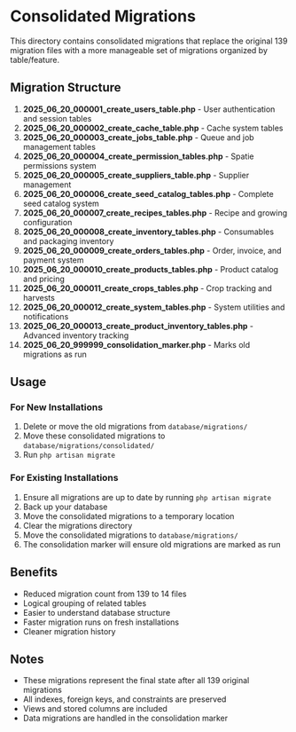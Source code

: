 # Consolidated Migrations

This directory contains consolidated migrations that replace the original 139 migration files with a more manageable set of migrations organized by table/feature.

## Migration Structure

1. **2025_06_20_000001_create_users_table.php** - User authentication and session tables
2. **2025_06_20_000002_create_cache_table.php** - Cache system tables
3. **2025_06_20_000003_create_jobs_table.php** - Queue and job management tables
4. **2025_06_20_000004_create_permission_tables.php** - Spatie permissions system
5. **2025_06_20_000005_create_suppliers_table.php** - Supplier management
6. **2025_06_20_000006_create_seed_catalog_tables.php** - Complete seed catalog system
7. **2025_06_20_000007_create_recipes_tables.php** - Recipe and growing configuration
8. **2025_06_20_000008_create_inventory_tables.php** - Consumables and packaging inventory
9. **2025_06_20_000009_create_orders_tables.php** - Order, invoice, and payment system
10. **2025_06_20_000010_create_products_tables.php** - Product catalog and pricing
11. **2025_06_20_000011_create_crops_tables.php** - Crop tracking and harvests
12. **2025_06_20_000012_create_system_tables.php** - System utilities and notifications
13. **2025_06_20_000013_create_product_inventory_tables.php** - Advanced inventory tracking
14. **2025_06_20_999999_consolidation_marker.php** - Marks old migrations as run

## Usage

### For New Installations

1. Delete or move the old migrations from `database/migrations/`
2. Move these consolidated migrations to `database/migrations/consolidated/`
3. Run `php artisan migrate`

### For Existing Installations

1. Ensure all migrations are up to date by running `php artisan migrate`
2. Back up your database
3. Move the consolidated migrations to a temporary location
4. Clear the migrations directory
5. Move the consolidated migrations to `database/migrations/`
6. The consolidation marker will ensure old migrations are marked as run

## Benefits

- Reduced migration count from 139 to 14 files
- Logical grouping of related tables
- Easier to understand database structure
- Faster migration runs on fresh installations
- Cleaner migration history

## Notes

- These migrations represent the final state after all 139 original migrations
- All indexes, foreign keys, and constraints are preserved
- Views and stored columns are included
- Data migrations are handled in the consolidation marker